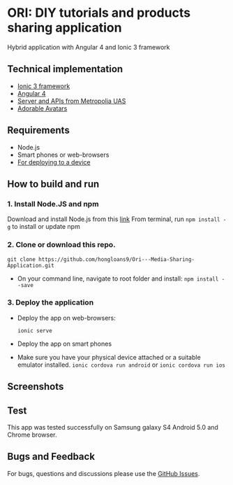 # ORI: DIY tutorials and products sharing application
Hybrid application with Angular 4 and Ionic 3 framework

## Technical implementation
- [Ionic 3 framework](https://ionicframework.com/framework)
- [Angular 4](https://angular.io/)
- [Server and APIs from Metropolia UAS](http://media.mw.metropolia.fi/wbma/docs/)
- [Adorable Avatars](http://avatars.adorable.io/)

## Requirements
- Node.js
- Smart phones or web-browsers
- [For deploying to a device](https://ionicframework.com/docs/intro/deploying/)

## How to build and run
### 1. Install Node.JS and npm
Download and install Node.js from this [link](https://nodejs.org/en)
From terminal, run `npm install -g` to install or update npm
### 2. Clone or download this repo.
`git clone https://github.com/hongloans9/Ori---Media-Sharing-Application.git`
- On your command line, navigate to root folder and install:
       `npm install --save`
### 3. Deploy the application
- Deploy the app on web-browsers:

  `ionic serve`
- Deploy the app on smart phones
- Make sure you have your physical device attached or a suitable emulator installed.
       `ionic cordova run android` or `ionic cordova run ios`

## Screenshots

## Test
This app was tested successfully on Samsung galaxy S4 Android 5.0 and Chrome browser.

## Bugs and Feedback
For bugs, questions and discussions please use the [GitHub Issues](https://github.com/hongloans9/Ori---Media-Sharing-Application/issues).
